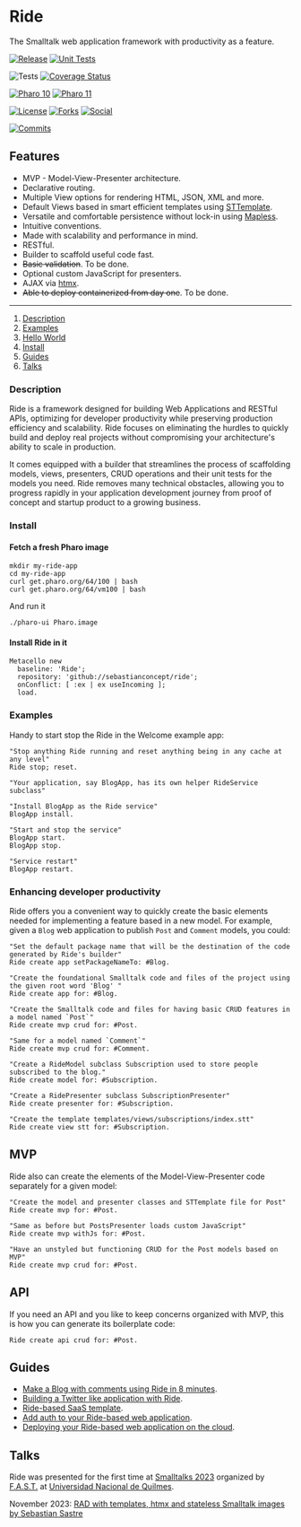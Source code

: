 # Ride
The Smalltalk web application framework with productivity as a feature.

[![Release](https://img.shields.io/github/v/tag/sebastianconcept/ride?label=release)](https://github.com/sebastianconcept/ride/releases)
[![Unit Tests](https://github.com/sebastianconcept/ride/actions/workflows/build.yml/badge.svg)](https://github.com/sebastianconcept/ride/actions/workflows/build.yml)

![Tests](https://img.shields.io/badge/tests-3-green)
[![Coverage Status](https://codecov.io/github/sebastianconcept/ride/coverage.svg?branch=main)](https://codecov.io/gh/sebastianconcept/ride/branch/master)

[![Pharo 10](https://img.shields.io/badge/Pharo-10-%23383932.svg)](https://pharo.org/download)
[![Pharo 11](https://img.shields.io/badge/Pharo-11-%23383932.svg)](https://pharo.org/download)

[![License](https://img.shields.io/badge/license-MIT-green)](./LICENSE.txt)
[![Forks](https://img.shields.io/github/forks/sebastianconcept/ride?style=sociall)]()
[![Social](https://img.shields.io/github/stars/sebastianconcept/ride?style=social)]()

[![Commits](https://img.shields.io/github/commit-activity/m/sebastianconcept/ride)](https://github.com/sebastianconcept/ride/graphs/commit-activity)

## Features

- MVP - Model-View-Presenter architecture.
- Declarative routing.
- Multiple View options for rendering HTML, JSON, XML and more.
- Default Views based in smart efficient templates using [STTemplate](https://github.com/sebastianconcept/STTemplate).
- Versatile and comfortable persistence without lock-in using [Mapless](https://github.com/sebastianconcept/Mapless).
- Intuitive conventions.
- Made with scalability and performance in mind.
- RESTful.
- Builder to scaffold useful code fast.
- ~~Basic validation~~. To be done.
- Optional custom JavaScript for presenters.
- AJAX via [htmx](https://htmx.org/).
- ~~Able to deploy containerized from day one~~. To be done.

---

1. [Description](#description)
2. [Examples](#examples)
3. [Hello World](#hello-world)
4. [Install](#install)
5. [Guides](#guides)
6. [Talks](#talks)

### Description

Ride is a framework designed for building Web Applications and RESTful APIs, optimizing for developer productivity while preserving production efficiency and scalability. Ride focuses on eliminating the hurdles to quickly build and deploy real projects without compromising your architecture's ability to scale in production.

It comes equipped with a builder that streamlines the process of scaffolding models, views, presenters, CRUD operations and their unit tests for the models you need. Ride removes many technical obstacles, allowing you to progress rapidly in your application development journey from proof of concept and startup product to a growing business.

### Install

#### Fetch a fresh Pharo image

```
mkdir my-ride-app
cd my-ride-app
curl get.pharo.org/64/100 | bash
curl get.pharo.org/64/vm100 | bash
```

And run it

```
./pharo-ui Pharo.image
```

#### Install Ride in it

```Smalltalk
Metacello new
  baseline: 'Ride';
  repository: 'github://sebastianconcept/ride';
  onConflict: [ :ex | ex useIncoming ];
  load.
```

### Examples

Handy to start stop the Ride in the Welcome example app:

```Smalltalk
"Stop anything Ride running and reset anything being in any cache at any level"
Ride stop; reset.

"Your application, say BlogApp, has its own helper RideService subclass"

"Install BlogApp as the Ride service"
BlogApp install.

"Start and stop the service"
BlogApp start.
BlogApp stop.

"Service restart"
BlogApp restart.
```

### Enhancing developer productivity

Ride offers you a convenient way to quickly create the basic elements needed for implementing a feature based in a new model. For example, given a `Blog` web application to publish `Post` and `Comment` models, you could:

```smalltalk
"Set the default package name that will be the destination of the code generated by Ride's builder"
Ride create app setPackageNameTo: #Blog.

"Create the foundational Smalltalk code and files of the project using the given root word 'Blog' "
Ride create app for: #Blog.

"Create the Smalltalk code and files for having basic CRUD features in a model named `Post`"
Ride create mvp crud for: #Post.

"Same for a model named `Comment`"
Ride create mvp crud for: #Comment.

"Create a RideModel subclass Subscription used to store people subscribed to the blog."
Ride create model for: #Subscription.

"Create a RidePresenter subclass SubscriptionPresenter"
Ride create presenter for: #Subscription.

"Create the template templates/views/subscriptions/index.stt"
Ride create view stt for: #Subscription.
```

## MVP

Ride also can create the elements of the Model-View-Presenter code separately for a given model:

```smalltalk
"Create the model and presenter classes and STTemplate file for Post"
Ride create mvp for: #Post.

"Same as before but PostsPresenter loads custom JavaScript"
Ride create mvp withJs for: #Post.

"Have an unstyled but functioning CRUD for the Post models based on MVP"
Ride create mvp crud for: #Post.
```

## API

If you need an API and you like to keep concerns organized with MVP, this is how you can generate its boilerplate code:

```smalltalk
Ride create api crud for: #Post.
```
## Guides

- [Make a Blog with comments using Ride in 8 minutes](./MakeABlogWithCommentsUsingRideInEightMinutes.md).
- [Building a Twitter like application with Ride](./BuildingATwitterLikeApplicationWithRide.md).
- [Ride-based SaaS template](./RideBasedSaaSTemplate.md).
- [Add auth to your Ride-based web application](AddAuthToYourRideBasedWebApplication.md).
- [Deploying your Ride-based web application on the cloud](DeployingYourRideBasedWebApplicationOnTheCloud.md).

## Talks

Ride was presented for the first time at [Smalltalks 2023](https://smalltalks2023.fast.org.ar/) organized by [F.A.S.T.](https://www.fast.org.ar/) at [Universidad Nacional de Quilmes](https://www.unq.edu.ar/).

November 2023: [RAD with templates, htmx and stateless Smalltalk images by Sebastian Sastre](https://www.youtube.com/watch?v=4_gmvN0pimI)
